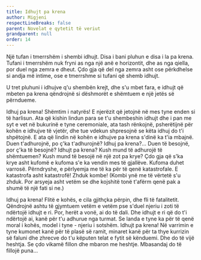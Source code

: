 ```yaml
---
title: Idhujt pa krena
author: Migjeni
respectLineBreaks: false
parent: Novelat e qytetit të veriut
grandparent: null
order: 14
---
```


Një tufan i tmerrshëm i shembi idhujt. Disa i bani pluhun e 
disa i la pa krena. Tufani i tmerrshëm nuk fryni as nga një
anë e horizontit, dhe as nga qiella, por duel nga zemra e dheut. 
Çdo gja që del nga zemra asht ose përkdhelse si andja më 
intime, ose e tmerrshme si tufani që shemb idhujt.

U tret pluhuni i idhujve q'u shembën krejt, dhe s'u mbet fara, 
e idhujt që mbeten pa krena qëndrojnë si dëshmorët e shëmtuem 
e një jetës së përndueme.

Idhuj pa krena! Shëmtim i natyrës! E njerëzit që jetojnë në mes 
tyne enden si të harlisun. Ata që kishin lindun para se t'u 
shembeshin idhujt dhe i pan me syt e vet në bukurinë e tyne 
ceremoniale, ata tash rënkojnë, psherëtijnë për kohën e idhujve 
të vjetër, dhe tue vdekun shpresojnë se këta idhuj do t'i 
shpëtojnë. E ata që lindin në kohën e idhujve pa krena s'dinë 
ka t'ia mbajnë. Duen t'adhurojnë, po ç'ka t'adhurojnë? Idhuj 
pa krena?... Duen të besojnë, por ç'ka të besojnë? Idhujt pa krena? 
Kush mund të adhurojë të shëmtuemen? Kush mund të besojë në 
një zot pa krye? Çdo gja që s'ka krye asht kufomë e kufoma 
s'e ka vendin mes të gjallëve. Kufoma duhet varrosë. Përndryshe, 
e përlyemja me të ka për të qenë katastrofale. E katastrofa 
asht katastrofë! Zhduk kombe! (Kombi ynë me të vërtetë s'u zhduk. 
Por arsyeja asht vetëm se dhe kojshitë tonë t'afërm qenë pak a 
shumë të një fati si ne.)

Idhuj pa krena! Flitë e kohës, e cila gjithçka përpin, dhe fli 
të fatalitetit. Qëndrojnë ashtu të gjymtuem vetëm e vetëm pse 
s'duel njeriu i zoti të ndërtojë idhujt e ri. Por, herët a vonë, 
ai do të dali. Dhe idhujt e ri që do t'i ndërtojë ai, kanë për 
t'u adhurue nga turmat. Se landa e tyne ka për të qenë moral i 
kohës, model i tyne - njeriu i sotshëm. Idhujt pa krena! 
Në varrimin e tyne kumonet kanë për të plasë së ramit, minaret 
kanë për ta thye kurrizin së faluni dhe zhrecve do t'u këputen 
telat e fytit së kënduemi. Dhe do të vijë heshtja. Se çdo vikamë 
fillon dhe mbaron me heshtje. Mbasandaj do të fillojë puna...